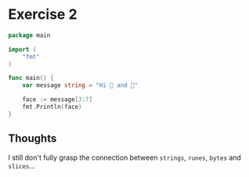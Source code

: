 # Exercise 2

```go
package main

import (
	"fmt"
)

func main() {
	var message string = "Hi 👩 and 👨"

	face := message[3:7]
	fmt.Println(face)
}
```

## Thoughts

I still don't fully grasp the connection between `strings`, `runes`, `bytes` and `slices`...
